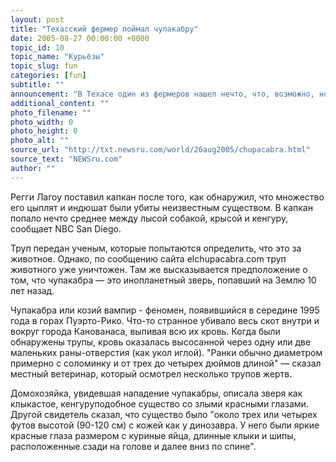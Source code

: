 ```yaml
---
layout: post
title: "Техасский фермер поймал чупакабру"
date: 2005-08-27 00:00:00 +0000
topic_id: 10
topic_name: "Курьёзы"
topic_slug: fun
categories: [fun]
subtitle: ""
announcement: "В Техасе один из фермеров нашел нечто, что, возможно, носит название chupacabra (чупакабра). Это легендарное животное известно тем, что сосет кровь из животных, в том числе и крупных."
additional_content: ""
photo_filename: ""
photo_width: 0
photo_height: 0
photo_alt: ""
source_url: "http://txt.newsru.com/world/26aug2005/chupacabra.html"
source_text: "NEWSru.com"
author: ""
---
```

Регги Лагоу поставил капкан после того, как обнаружил, что множество его цыплят и индюшат были убиты неизвестным существом. В капкан попало нечто среднее между лысой собакой, крысой и кенгуру, сообщает NBC San Diego.

Труп передан ученым, которые попытаются определить, что это за животное. Однако, по сообщению сайта elchupacabra.com труп животного уже уничтожен. Там же высказывается предположение о том, что чупакабра &mdash; это инопланетный зверь, попавший на Землю 10 лет назад.

Чупакабра или козий вампир - феномен, появившийся в середине 1995 года в горах Пуэрто-Рико. Что-то странное убивало весь скот внутри и вокруг города Канованаса, выпивая всю их кровь. Когда были обнаружены трупы, кровь оказалась высосанной через одну или две маленьких раны-отверстия (как укол иглой). "Ранки обычно диаметром примерно с соломинку и от трех до четырех дюймов длиной" &mdash; сказал местный ветеринар, который осмотрел несколько трупов жертв.

Домохозяйка, увидевшая нападение чупакабры, описала зверя как клыкастое, кенгуруподобное существо со злыми красными глазами. Другой свидетель сказал, что существо было "около трех или четырех футов высотой (90-120 см) с кожей как у динозавра. У него были яркие красные глаза размером с куриные яйца, длинные клыки и шипы, расположенные сзади на голове и далее вниз по спине".
